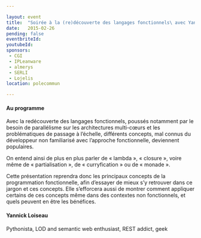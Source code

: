 ```yaml
---

layout: event
title:  "Soirée à la (re)découverte des langages fonctionnels\ avec Yannick Loiseau"
date:   2015-02-26
pending: false
eventbriteId:
youtubeId:
sponsors:
 - CGI
 - IPLeanware
 - almerys
 - SERLI
 - Lojelis
location: polecommun

---
```


#### Au programme 

Avec la redécouverte des langages fonctionnels, poussés notamment par le besoin
de parallélisme sur les architectures multi-cœurs et les problématiques de
passage à l’échelle, différents concepts, mal connus du développeur non
familiarisé avec l’approche fonctionnelle, deviennent populaires.

On entend ainsi de plus en plus parler de « lambda », « closure », voire même
de « partialisation », de « curryfication » ou de « monade ».

Cette présentation reprendra donc les principaux concepts de la programmation
fonctionnelle, afin d’essayer de mieux s’y retrouver dans ce jargon et ces
concepts. Elle s’efforcera aussi de montrer comment appliquer certains de ces
concepts même dans des contextes non fonctionnels, et quels peuvent en être
les bénéfices.

#### Yannick Loiseau

Pythonista, LOD and semantic web enthusiast, REST addict, geek
